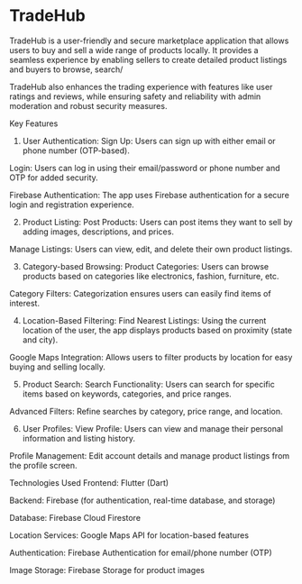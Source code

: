 # TradeHub
TradeHub is a user-friendly and secure marketplace application that allows users to buy and sell a wide range of products locally. It provides a seamless experience by enabling sellers to create detailed product listings and buyers to browse, search/

TradeHub also enhances the trading experience with features like user ratings and reviews, while ensuring safety and reliability with admin moderation and robust security measures.

Key Features
1. User Authentication:
Sign Up: Users can sign up with either email or phone number (OTP-based).

Login: Users can log in using their email/password or phone number and OTP for added security.

Firebase Authentication: The app uses Firebase authentication for a secure login and registration experience.

2. Product Listing:
Post Products: Users can post items they want to sell by adding images, descriptions, and prices.

Manage Listings: Users can view, edit, and delete their own product listings.

3. Category-based Browsing:
Product Categories: Users can browse products based on categories like electronics, fashion, furniture, etc.

Category Filters: Categorization ensures users can easily find items of interest.

4. Location-Based Filtering:
Find Nearest Listings: Using the current location of the user, the app displays products based on proximity (state and city).

Google Maps Integration: Allows users to filter products by location for easy buying and selling locally.

5. Product Search:
Search Functionality: Users can search for specific items based on keywords, categories, and price ranges.

Advanced Filters: Refine searches by category, price range, and location.

6. User Profiles:
View Profile: Users can view and manage their personal information and listing history.

Profile Management: Edit account details and manage product listings from the profile screen.

Technologies Used
Frontend: Flutter (Dart)

Backend: Firebase (for authentication, real-time database, and storage)

Database: Firebase Cloud Firestore

Location Services: Google Maps API for location-based features

Authentication: Firebase Authentication for email/phone number (OTP)

Image Storage: Firebase Storage for product images

